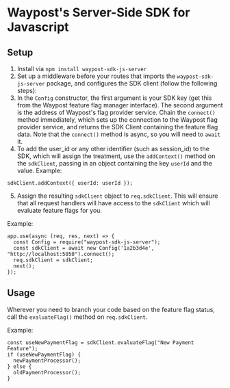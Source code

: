 # Waypost's Server-Side SDK for Javascript
## Setup
1. Install via `npm install waypost-sdk-js-server`
2. Set up a middleware before your routes that imports the `waypost-sdk-js-server` package, and configures the SDK client (follow the following steps):
3. In the `Config` constructor, the first argument is your SDK key (get this from the Waypost feature flag manager interface). The second argument is the address of Waypost's flag provider service.
Chain the `connect()` method immediately, which sets up the connection to the Waypost flag provider service, and returns the SDK Client containing the feature flag data. Note that the `connect()` method is async, so you will need to `await` it.
4. To add the user_id or any other identifier (such as session_id) to the SDK, which will assign the treatment, use the `addContext()` method on the `sdkClient`, passing in an object containing the key `userId` and the value. Example:
```
sdkClient.addContext({ userId: userId });
```
5. Assign the resulting `sdkClient` object to `req.sdkClient`. This will ensure that all request handlers will have access to the `sdkClient` which will evaluate feature flags for you.

Example:
```
app.use(async (req, res, next) => {
  const Config = require("waypost-sdk-js-server");
  const sdkClient = await new Config('1a2b3d4e', "http://localhost:5050").connect();
  req.sdkClient = sdkClient;
  next();
});
```
## Usage
Wherever you need to branch your code based on the feature flag status, call the `evaluateFlag()` method on `req.sdkClient`.

Example:
```
const useNewPaymentFlag = sdkClient.evaluateFlag("New Payment Feature");
if (useNewPaymentFlag) {
  newPaymentProcessor();
} else {
  oldPaymentProcessor();
}
```